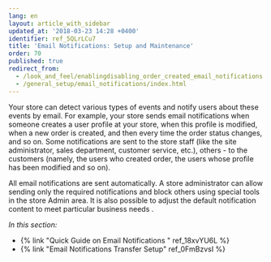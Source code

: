 ```yaml
---
lang: en
layout: article_with_sidebar
updated_at: '2018-03-23 14:28 +0400'
identifier: ref_5QLrLCu7
title: 'Email Notifications: Setup and Maintenance'
order: 70
published: true
redirect_from:
  - /look_and_feel/enablingdisabling_order_created_email_notifications.html
  - /general_setup/email_notifications/index.html
---
```


Your store can detect various types of events and notify users about these events by email. For example, your store sends email notifications when someone creates a user profile at your store, when this profile is modified, when a new order is created, and then every time the order status changes, and so on. Some notifications are sent to the store staff (like the site administrator, sales department, customer service, etc.), others - to the customers (namely, the users who created order, the users whose profile has been modified and so on). 

All email notifications are sent automatically. A store administrator can allow sending only the required notifications and block others using special tools in the store Admin area. It is also possible to adjust the default notification content to meet particular business needs .

_In this section:_

*  {% link "Quick Guide on Email Notifications " ref_18xvYU6L %}
*  {% link "Email Notifications Transfer Setup" ref_0FmBzvsI %}